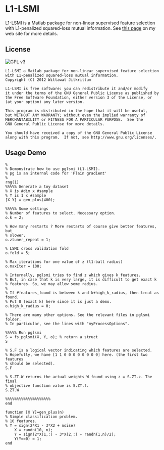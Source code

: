 # L1-LSMI

L1-LSMI is a Matlab package for non-linear supervised feature selection 
with L1-penalized squared-loss mutual information. See [this
page](http://wittawat.com/pages/l1lsmi.html) on my web site for more details.

## License 
![GPL v3](http://www.gnu.org/graphics/gplv3-127x51.png "GPL v3")

    L1-LSMI a Matlab package for non-linear supervised feature selection 
    with L1-penalized squared-loss mutual information.
    Copyright (C) 2012 Wittawat Jitkrittum

    L1-LSMI is free software: you can redistribute it and/or modify
    it under the terms of the GNU General Public License as published by
    the Free Software Foundation, either version 3 of the License, or
    (at your option) any later version.

    This program is distributed in the hope that it will be useful,
    but WITHOUT ANY WARRANTY; without even the implied warranty of
    MERCHANTABILITY or FITNESS FOR A PARTICULAR PURPOSE.  See the
    GNU General Public License for more details.

    You should have received a copy of the GNU General Public License
    along with this program.  If not, see http://www.gnu.org/licenses/.

## Usage Demo 

    %
    % Demonstrate how to use pglsmi (L1-LSMI).
    % pg is an internal code for 'Plain gradient'
    %
    rng(1)
    %%%%% Generate a toy dataset
    % X is #dim x #sample
    % Y is 1 x #sample
    [X Y] = gen_plus(400);

    %%%%% Some settings
    % Number of features to select. Necessary option.
    o.k = 2;

    % How many restarts ? More restarts of course give better features, but
    % slower.
    o.ztuner_repeat = 1;

    % LSMI cross validation fold
    o.fold = 5; 

    % Max iterations for one value of z (l1-ball radius)
    o.maxIter = 100;

    % Internally, pglsmi tries to find z which gives k features.
    % But, in case that k is very large, it is difficult to get exact k
    % features. So, we may allow some radius.
    % 
    % If #features_found is between k and k+high_k_radius, then treat as found.
    % Put 0 (exact k) here since it is just a demo. 
    o.high_k_radius = 0; 

    % There are many other options. See the relevant files in pglsmi folder.
    % In particular, see the lines with "myProcessOptions".

    %%%%% Run pglsmi
    S = fs_pglsmi(X, Y, o); % return a struct 
    S

    % S.F is a logical vector indicating which features are selected.
    % Hopefully, we have [1 1 0 0 0 0 0 0 0 0] here. (the first two features 
    % should be selected).
    S.F

    % S.ZT.W returns the actual weights W found using z = S.ZT.z. The final
    % objective function value is S.ZT.f.
    S.ZT.W

    %%%%%%%%%%%%%%%%%%%%
    end

    function [X Y]=gen_plus(n)
    % Simple classification problem.    
    % 10 features.
    % Y = sign(2*X1 - 3*X2 + noise)
        X = randn(10, n);
        Y = sign(2*X(1,:) - 3*X(2,:) + randn(1,n)/2);
        Y(Y==0) = 1;
    end



